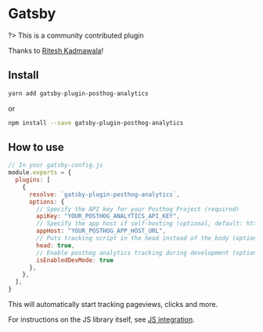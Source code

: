 # Gatsby

?> This is a community contributed plugin

Thanks to [Ritesh Kadmawala](https://github.com/kgritesh/gatsby-plugin-posthog-analytics/)!

## Install

```bash
yarn add gatsby-plugin-posthog-analytics
```

or

```bash
npm install --save gatsby-plugin-posthog-analytics
```

## How to use

```js
// In your gatsby-config.js
module.exports = {
  plugins: [
    {
      resolve: `gatsby-plugin-posthog-analytics`,
      options: {
        // Specify the API key for your Posthog Project (required)
        apiKey: "YOUR_POSTHOG_ANALYTICS_API_KEY",
	    // Specify the app host if self-hosting (optional, default: https://app.posthog.com)
	    appHost: "YOUR_POSTHOG_APP_HOST_URL",
        // Puts tracking script in the head instead of the body (optional, default: true)
        head: true,
	    // Enable posthog analytics tracking during development (optional, default: false)
	    isEnabledDevMode: true
      },
    },
  ],
}
```

This will automatically start tracking pageviews, clicks and more.

For instructions on the JS library itself, see [JS integration](/integrations/js-integration).